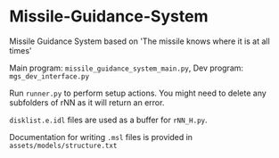 # Missile-Guidance-System
Missile Guidance System based on 'The missile knows where it is at all times'

Main program: `missile_guidance_system_main.py`, 
Dev program: `mgs_dev_interface.py`

Run `runner.py` to perform setup actions. You might need to delete any subfolders of rNN as it will return an error.

`disklist.e.idl` files are used as a buffer for `rNN_H.py`.

Documentation for writing `.msl` files is provided in `assets/models/structure.txt`
